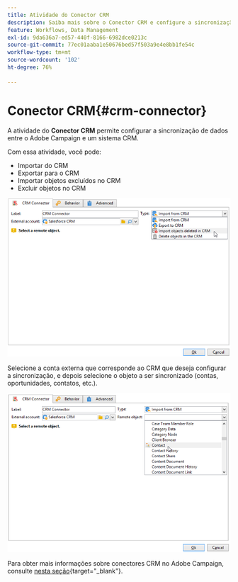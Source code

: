 ```yaml
---
title: Atividade do Conector CRM
description: Saiba mais sobre o Conector CRM e configure a sincronização de dados
feature: Workflows, Data Management
exl-id: 9da636a7-ed57-440f-8166-6982dce0213c
source-git-commit: 77ec01aaba1e50676bed57f503a9e4e8bb1fe54c
workflow-type: tm+mt
source-wordcount: '102'
ht-degree: 76%

---
```


# Conector CRM{#crm-connector}

A atividade do **Conector CRM** permite configurar a sincronização de dados entre o Adobe Campaign e um sistema CRM.

Com essa atividade, você pode:

* Importar do CRM
* Exportar para o CRM
* Importar objetos excluídos no CRM
* Excluir objetos no CRM

![](assets/crm_task_select_op.png)

Selecione a conta externa que corresponde ao CRM que deseja configurar a sincronização, e depois selecione o objeto a ser sincronizado (contas, oportunidades, contatos, etc.).

![](assets/crm_task_select_obj.png)

Para obter mais informações sobre conectores CRM no Adobe Campaign, consulte [nesta seção](https://experienceleague.adobe.com/docs/campaign/campaign-v8/connect/ac-crm/crm.html){target="_blank"}.
